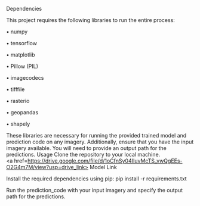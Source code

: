 Dependencies

This project requires the following libraries to run the entire process:

• numpy

• tensorflow

• matplotlib

• Pillow (PIL)

• imagecodecs

• tifffile

• rasterio

• geopandas

• shapely

These libraries are necessary for running the provided trained model and prediction code on any imagery. Additionally, ensure that you have the input imagery available. You will need to provide an output path for the predictions. Usage Clone the repository to your local machine. <br>
<a href=https://drive.google.com/file/d/1oCfnSy04IIuvMcTS_vwQgEEs-O2G4m7M/view?usp=drive_link> Model Link </a>

Install the required dependencies using pip:
pip install -r requirements.txt

Run the prediction_code with your input imagery and specify the output path for the predictions.
